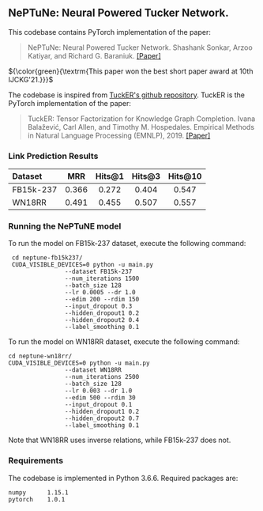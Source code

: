 ## NePTuNe: Neural Powered Tucker Network.

This codebase contains PyTorch implementation of the paper:

> NePTuNe: Neural Powered Tucker Network.
> Shashank Sonkar, Arzoo Katiyar, and Richard G. Baraniuk.
> [[Paper]](https://dl.acm.org/doi/abs/10.1145/3502223.3502249)

${\color{green}{\textrm{This paper won the best short paper award at 10th IJCKG'21.}}}$

The codebase is inspired from [TuckER's github repository](https://github.com/ibalazevic/TuckER).
TuckER is the PyTorch implementation of the paper:

> TuckER: Tensor Factorization for Knowledge Graph Completion.
> Ivana Balažević, Carl Allen, and Timothy M. Hospedales.
> Empirical Methods in Natural Language Processing (EMNLP), 2019.
> [[Paper]](https://arxiv.org/pdf/1901.09590.pdf)

### Link Prediction Results

Dataset | MRR | Hits@1 | Hits@3 | Hits@10
:--- | :---: | :---: | :---: | :---:
FB15k-237 | 0.366 | 0.272 | 0.404 | 0.547 
WN18RR | 0.491 | 0.455 | 0.507 | 0.557 

### Running the NePTuNE model

To run the model on FB15k-237 dataset, execute the following command:

```
 cd neptune-fb15k237/
 CUDA_VISIBLE_DEVICES=0 python -u main.py 
                --dataset FB15k-237 
                --num_iterations 1500 
                --batch_size 128 
                --lr 0.0005 --dr 1.0 
                --edim 200 --rdim 150 
                --input_dropout 0.3
                --hidden_dropout1 0.2
                --hidden_dropout2 0.4 
                --label_smoothing 0.1
```

To run the model on WN18RR dataset, execute the following command:

```
cd neptune-wn18rr/
CUDA_VISIBLE_DEVICES=0 python -u main.py
                --dataset WN18RR 
                --num_iterations 2500
                --batch_size 128
                --lr 0.003 --dr 1.0
                --edim 500 --rdim 30
                --input_dropout 0.1
                --hidden_dropout1 0.2
                --hidden_dropout2 0.7
                --label_smoothing 0.1
```
Note that WN18RR uses inverse relations, while FB15k-237 does not.

### Requirements

The codebase is implemented in Python 3.6.6. Required packages are:

    numpy      1.15.1
    pytorch    1.0.1
